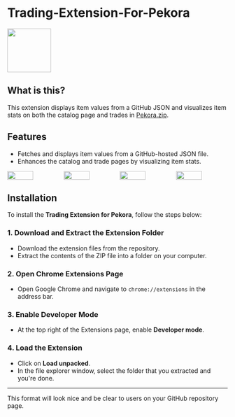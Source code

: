 # Trading-Extension-For-Pekora

<img src="https://www.pekora.zip/images/thumbnails/1d1dbf7959ffe6f8a0519362224b17454c8c61568ca4f8725ec4f37e00b3cf65.png" width="100" height="100" />

## What is this?

This extension displays item values from a GitHub JSON and visualizes item stats on both the catalog page and trades in [Pekora.zip](https://www.pekora.zip).

## Features

* Fetches and displays item values from a GitHub-hosted JSON file.
* Enhances the catalog and trade pages by visualizing item stats.

<div style="display: flex; gap: 10px;">
    <img src="https://media.discordapp.net/attachments/1343173559131963454/1368162454378512405/image.png?ex=68173814&is=6815e694&hm=eec190957f9ba95e31cc59fa3f230380349957ac262f7465c5c214a196f2305e&=&format=webp&quality=lossless" style="width: 50%; height: 50%;" />
    <img src="https://media.discordapp.net/attachments/1343173559131963454/1368162586650083379/image.png?ex=68173833&is=6815e6b3&hm=dd32eae6c7e771178749312dbd16c1d7a04c6d59f6f3849f0fedcc5764aaf999&=&format=webp&quality=lossless" style="width: 50%; height: 50%;" />
    <img src="https://media.discordapp.net/attachments/1343173559131963454/1368162587002273844/image.png?ex=68173833&is=6815e6b3&hm=ca18304091f643f8bf6f107df23b92748290560c56d7d713eb1601b349565e9e&=&format=webp&quality=lossless" style="width: 50%; height: 50%;" />
    <img src="https://cdn.discordapp.com/attachments/1330990091245588521/1368324952847286462/image.png?ex=6817cf6b&is=68167deb&hm=1176c2bfde77effcac4894b8df15048d93bd4dd32b34fe24be788039ebf5e056&=&format=webp&quality=lossless" style="width: 50%; height: 50%;" />
</div>

## Installation

To install the **Trading Extension for Pekora**, follow the steps below:

### 1. **Download and Extract the Extension Folder**

* Download the extension files from the repository.
* Extract the contents of the ZIP file into a folder on your computer.

### 2. **Open Chrome Extensions Page**

* Open Google Chrome and navigate to `chrome://extensions` in the address bar.

### 3. **Enable Developer Mode**

* At the top right of the Extensions page, enable **Developer mode**.

### 4. **Load the Extension**

* Click on **Load unpacked**.
* In the file explorer window, select the folder that you extracted and you're done.

---

This format will look nice and be clear to users on your GitHub repository page.
